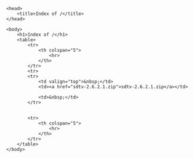
<html>

    <head>
        <title>Index of /</title>
    </head>

    <body>
        <h1>Index of /</h1>
        <table>
            <tr>
                <th colspan="5">
                    <hr>
                </th>
            </tr>
            <tr>
            <tr>
                <td valign="top">&nbsp;</td>
                <td><a href="sdtv-2.6.2.1.zip">sdtv-2.6.2.1.zip</a></td>
                
                <td>&nbsp;</td>
            </tr>
             
           
            <tr>
                <th colspan="5">
                    <hr>
                </th>
            </tr>
        </table>
    </body>
</html>
